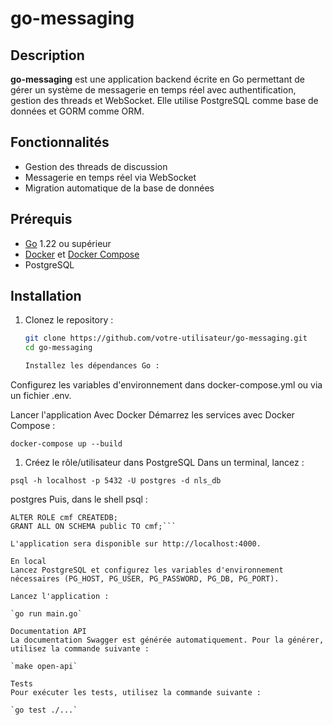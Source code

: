 # go-messaging

## Description

**go-messaging** est une application backend écrite en Go permettant de gérer un système de messagerie en temps réel avec authentification, gestion des threads et WebSocket. Elle utilise PostgreSQL comme base de données et GORM comme ORM.

## Fonctionnalités

- Gestion des threads de discussion
- Messagerie en temps réel via WebSocket
- Migration automatique de la base de données

## Prérequis

- [Go](https://golang.org/) 1.22 ou supérieur
- [Docker](https://www.docker.com/) et [Docker Compose](https://docs.docker.com/compose/)
- PostgreSQL

## Installation

1. Clonez le repository :

   ```bash
   git clone https://github.com/votre-utilisateur/go-messaging.git
   cd go-messaging

   Installez les dépendances Go :
   ```

Configurez les variables d'environnement dans docker-compose.yml ou via un fichier .env.

Lancer l'application
Avec Docker
Démarrez les services avec Docker Compose :

`docker-compose up --build`

1. Créez le rôle/utilisateur dans PostgreSQL
   Dans un terminal, lancez :

`psql -h localhost -p 5432 -U postgres -d nls_db`

postgres
Puis, dans le shell psql :

````CREATE ROLE cmf WITH LOGIN PASSWORD 'test1234';
ALTER ROLE cmf CREATEDB;
GRANT ALL ON SCHEMA public TO cmf;```

L'application sera disponible sur http://localhost:4000.

En local
Lancez PostgreSQL et configurez les variables d'environnement nécessaires (PG_HOST, PG_USER, PG_PASSWORD, PG_DB, PG_PORT).

Lancez l'application :

`go run main.go`

Documentation API
La documentation Swagger est générée automatiquement. Pour la générer, utilisez la commande suivante :

`make open-api`

Tests
Pour exécuter les tests, utilisez la commande suivante :

`go test ./...`


````
